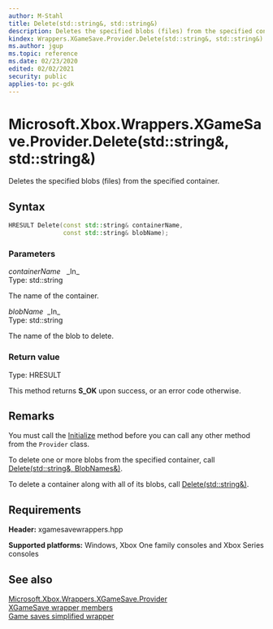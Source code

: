 ```yaml
---
author: M-Stahl
title: Delete(std::string&, std::string&)
description: Deletes the specified blobs (files) from the specified container.
kindex: Wrappers.XGameSave.Provider.Delete(std::string&, std::string&)
ms.author: jgup
ms.topic: reference
ms.date: 02/23/2020
edited: 02/02/2021
security: public
applies-to: pc-gdk
---
```


# Microsoft.Xbox.Wrappers.XGameSave.Provider.Delete(std::string&, std::string&)

Deletes the specified blobs (files) from the specified container.

<a id="syntaxSection"></a>

## Syntax

```cpp
HRESULT Delete(const std::string& containerName,
               const std::string& blobName);
```

<a id="parametersSection"></a>

### Parameters

*containerName*&nbsp;&nbsp; \_In\_  
Type: std::string

The name of the container.

*blobName*&nbsp;&nbsp;\_In\_  
Type: std::string

The name of the blob to delete.

<a id="retvalSection"></a>

### Return value

Type: HRESULT

This method returns **S_OK** upon success, or an error code otherwise.

<a id="remarksSection"></a>

## Remarks

You must call the [Initialize](xgamesave_wrapper_provider_initialize.md) method before you can call any other method from the `Provider` class.

To delete one or more blobs from the specified container, call [Delete(std::string&, BlobNames&)](xgamesave_wrapper_provider_delete_string_blobnames.md).

To delete a container along with all of its blobs, call [Delete(std::string&)](xgamesave_wrapper_provider_delete_string.md).

<a id="requirementsSection"></a>

## Requirements

**Header:** xgamesavewrappers.hpp
  
**Supported platforms:** Windows, Xbox One family consoles and Xbox Series consoles

<a id="seealsoSection"></a>

## See also

[Microsoft.Xbox.Wrappers.XGameSave.Provider](../xgamesave_wrapper_provider.md)  
[XGameSave wrapper members](../../../xgamesave_wrapper_members.md)  
[Game saves simplified wrapper](../../../../../../system/overviews/game-save/game-saves-simplified-wrapper.md)  